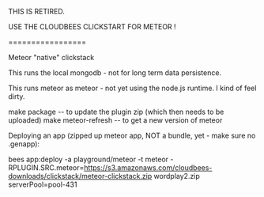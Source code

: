 THIS IS RETIRED.


USE THE CLOUDBEES CLICKSTART FOR METEOR !


=================

Meteor "native" clickstack

This runs the local mongodb - not for long term data persistence.

This runs meteor as meteor - not yet using the node.js runtime. 
I kind of feel dirty. 

make package -- to update the plugin zip (which then needs to be uploaded)
make meteor-refresh -- to get a new version of meteor





Deploying an app (zipped up meteor app, NOT a bundle, yet - make sure no .genapp): 

bees app:deploy -a playground/meteor -t meteor -RPLUGIN.SRC.meteor=https://s3.amazonaws.com/cloudbees-downloads/clickstack/meteor-clickstack.zip wordplay2.zip serverPool=pool-431


